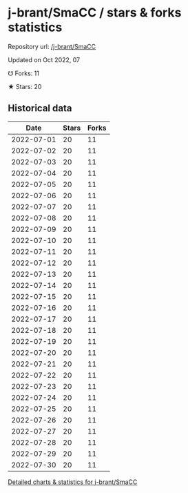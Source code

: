 # j-brant/SmaCC / stars & forks statistics

Repository url: [/j-brant/SmaCC](https://github.com/j-brant/SmaCC)

Updated on Oct 2022, 07

☋ Forks: 11

★ Stars: 20

## Historical data
| Date | Stars | Forks |
|------|-------|-------|
| 2022-07-01 | 20 | 11 | 
| 2022-07-02 | 20 | 11 | 
| 2022-07-03 | 20 | 11 | 
| 2022-07-04 | 20 | 11 | 
| 2022-07-05 | 20 | 11 | 
| 2022-07-06 | 20 | 11 | 
| 2022-07-07 | 20 | 11 | 
| 2022-07-08 | 20 | 11 | 
| 2022-07-09 | 20 | 11 | 
| 2022-07-10 | 20 | 11 | 
| 2022-07-11 | 20 | 11 | 
| 2022-07-12 | 20 | 11 | 
| 2022-07-13 | 20 | 11 | 
| 2022-07-14 | 20 | 11 | 
| 2022-07-15 | 20 | 11 | 
| 2022-07-16 | 20 | 11 | 
| 2022-07-17 | 20 | 11 | 
| 2022-07-18 | 20 | 11 | 
| 2022-07-19 | 20 | 11 | 
| 2022-07-20 | 20 | 11 | 
| 2022-07-21 | 20 | 11 | 
| 2022-07-22 | 20 | 11 | 
| 2022-07-23 | 20 | 11 | 
| 2022-07-24 | 20 | 11 | 
| 2022-07-25 | 20 | 11 | 
| 2022-07-26 | 20 | 11 | 
| 2022-07-27 | 20 | 11 | 
| 2022-07-28 | 20 | 11 | 
| 2022-07-29 | 20 | 11 | 
| 2022-07-30 | 20 | 11 | 


[Detailed charts & statistics for j-brant/SmaCC](https://reviewgithub.com/rep/j-brant/SmaCC)
